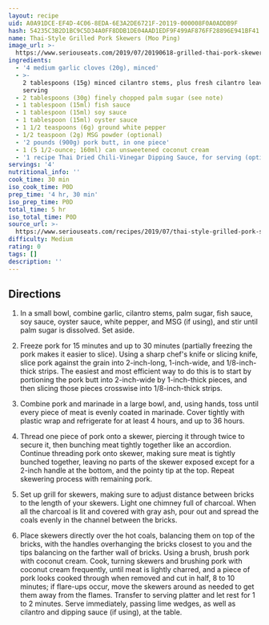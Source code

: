 ```yaml
---
layout: recipe
uid: A0A91DCE-EF4D-4C06-8EDA-6E3A2DE6721F-20119-000008F0A0ADDB9F
hash: 54235C3B2D1BC9C5D34A0FF8DDB1DE04AAD1EDF9F499AF876FF28896E941BF41
name: Thai-Style Grilled Pork Skewers (Moo Ping)
image_url: >-
  https://www.seriouseats.com/2019/07/20190618-grilled-thai-pork-skewers-vicky-wasik-13-200x150.jpg
ingredients:
  - '4 medium garlic cloves (20g), minced'
  - >-
    2 tablespoons (15g) minced cilantro stems, plus fresh cilantro leaves for
    serving
  - 2 tablespoons (30g) finely chopped palm sugar (see note)
  - 1 tablespoon (15ml) fish sauce
  - 1 tablespoon (15ml) soy sauce
  - 1 tablespoon (15ml) oyster sauce
  - 1 1/2 teaspoons (6g) ground white pepper
  - 1/2 teaspoon (2g) MSG powder (optional)
  - '2 pounds (900g) pork butt, in one piece'
  - 1 (5 1/2-ounce; 160ml) can unsweetened coconut cream
  - '1 recipe Thai Dried Chili-Vinegar Dipping Sauce, for serving (optional)'
servings: '4'
nutritional_info: ''
cook_time: 30 min
iso_cook_time: P0D
prep_time: '4 hr, 30 min'
iso_prep_time: P0D
total_time: 5 hr
iso_total_time: P0D
source_url: >-
  https://www.seriouseats.com/recipes/2019/07/thai-style-grilled-pork-skewers-moo-ping.html?utm_campaign=later-linkinbio-seriouseats&utm_content=later-9359887&utm_medium=social&utm_source=instagram
difficulty: Medium
rating: 0
tags: []
description: ''
---
```

## Directions

1. In a small bowl, combine garlic, cilantro stems, palm sugar, fish sauce, soy sauce, oyster sauce, white pepper, and MSG (if using), and stir until palm sugar is dissolved. Set aside.

2. Freeze pork for 15 minutes and up to 30 minutes (partially freezing the pork makes it easier to slice). Using a sharp chef's knife or slicing knife, slice pork against the grain into 2-inch-long, 1-inch-wide, and 1/8-inch-thick strips. The easiest and most efficient way to do this is to start by portioning the pork butt into 2-inch-wide by 1-inch-thick pieces, and then slicing those pieces crosswise into 1/8-inch-thick strips.

3. Combine pork and marinade in a large bowl, and, using hands, toss until every piece of meat is evenly coated in marinade. Cover tightly with plastic wrap and refrigerate for at least 4 hours, and up to 36 hours.

4. Thread one piece of pork onto a skewer, piercing it through twice to secure it, then bunching meat tightly together like an accordion. Continue threading pork onto skewer, making sure meat is tightly bunched together, leaving no parts of the skewer exposed except for a 2-inch handle at the bottom, and the pointy tip at the top. Repeat skewering process with remaining pork.

5. Set up grill for skewers, making sure to adjust distance between bricks to the length of your skewers. Light one chimney full of charcoal. When all the charcoal is lit and covered with gray ash, pour out and spread the coals evenly in the channel between the bricks.

6. Place skewers directly over the hot coals, balancing them on top of the bricks, with the handles overhanging the bricks closest to you and the tips balancing on the farther wall of bricks. Using a brush, brush pork with coconut cream. Cook, turning skewers and brushing pork with coconut cream frequently, until meat is lightly charred, and a piece of pork looks cooked through when removed and cut in half, 8 to 10 minutes; if flare-ups occur, move the skewers around as needed to get them away from the flames. Transfer to serving platter and let rest for 1 to 2 minutes. Serve immediately, passing lime wedges, as well as cilantro and dipping sauce (if using), at the table.
